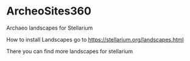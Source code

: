 # ArcheoSites360

Archaeo landscapes for Stellarium

How to install Landscapes go to https://stellarium.org/landscapes.html

There you can find more landscapes for stellarium
